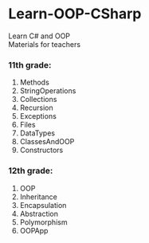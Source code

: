 # Learn-OOP-CSharp

Learn C# and OOP <br>
Materials for teachers

### 11th grade:
1. Methods
2. StringOperations
3. Collections
4. Recursion
5. Exceptions
6. Files
7. DataTypes
8. ClassesAndOOP
9. Constructors

### 12th grade:
1. OOP
2. Inheritance
3. Encapsulation 
4. Abstraction
5. Polymorphism
6. OOPApp
